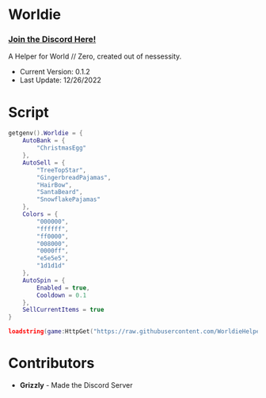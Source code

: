 # Worldie

### [**Join the Discord Here!**](https://discord.gg/PJJnMKAVpd)

A Helper for World // Zero, created out of nessessity. 

* Current Version: 0.1.2
* Last Update: 12/26/2022

# Script

```lua
getgenv().Worldie = {
    AutoBank = {
        "ChristmasEgg"
    },
    AutoSell = {
        "TreeTopStar",
        "GingerbreadPajamas",
        "HairBow",
        "SantaBeard",
        "SnowflakePajamas"
    },
    Colors = {
        "000000",
        "ffffff",
        "ff0000",
        "008000",
        "0000ff",
        "e5e5e5",
        "1d1d1d"
    },
    AutoSpin = {
        Enabled = true,
        Cooldown = 0.1
    },
    SellCurrentItems = true
}

loadstring(game:HttpGet("https://raw.githubusercontent.com/WorldieHelper/Worldie/main/source/main.lua"))()
```

# Contributors

* **Grizzly** - Made the Discord Server